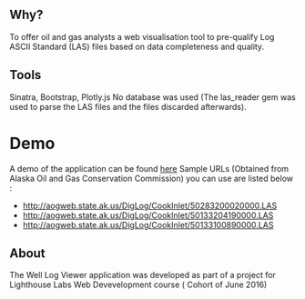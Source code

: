 ## Why?

To offer oil and gas analysts a web visualisation tool to pre-qualify Log ASCII Standard (LAS) files based on data completeness and quality.

## Tools

Sinatra, Bootstrap, Plotly.js
No database was used (The las_reader gem was used to parse the LAS files and the files discarded afterwards). 

# Demo

A demo of the application can be found [here](https://welllogviewer.herokuapp.com/)
Sample URLs (Obtained from Alaska Oil and Gas Conservation Commission) you can use are listed below :
* http://aogweb.state.ak.us/DigLog/CookInlet/50283200020000.LAS
* http://aogweb.state.ak.us/DigLog/CookInlet/50133204190000.LAS
* http://aogweb.state.ak.us/DigLog/CookInlet/50133100890000.LAS


## About

The Well Log Viewer application was developed as part of a project for Lighthouse Labs Web Devevelopment course ( Cohort of June 2016)
